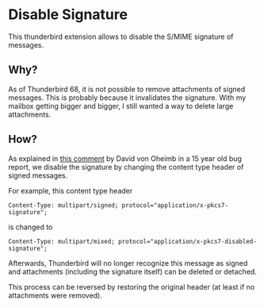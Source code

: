 # Disable Signature

This thunderbird extension allows to disable the S/MIME signature of messages.

## Why?

As of Thunderbird 68, it is not possible to remove attachments of signed messages. This is probably because it invalidates the signature. With my mailbox getting bigger and bigger, I still wanted a way to delete large attachments.

## How?

As explained in [this comment](https://bugzilla.mozilla.org/show_bug.cgi?id=288700#c32) by David von Oheimb in a 15 year old bug report, we disable the signature by changing the content type header of signed messages.

For example, this content type header

    Content-Type: multipart/signed; protocol="application/x-pkcs7-signature";

is changed to

    Content-Type: multipart/mixed; protocol="application/x-pkcs7-disabled-signature";

Afterwards, Thunderbird will no longer recognize this message as signed and attachments (including the signature itself) can be deleted or detached.

This process can be reversed by restoring the original header (at least if no attachments were removed).
